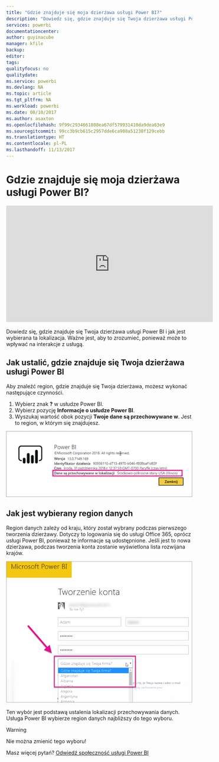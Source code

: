 ```yaml
---
title: "Gdzie znajduje się moja dzierżawa usługi Power BI?"
description: "Dowiedz się, gdzie znajduje się Twoja dzierżawa usługi Power BI i jak jest wybierana ta lokalizacja. Ważne jest, aby to zrozumieć, ponieważ może to wpływać na interakcje z usługą."
services: powerbi
documentationcenter: 
author: guyinacube
manager: kfile
backup: 
editor: 
tags: 
qualityfocus: no
qualitydate: 
ms.service: powerbi
ms.devlang: NA
ms.topic: article
ms.tgt_pltfrm: NA
ms.workload: powerbi
ms.date: 08/10/2017
ms.author: asaxton
ms.openlocfilehash: 9f99c2934661808ea67df579931410da9dea63e9
ms.sourcegitcommit: 99cc3b9cb615c2957dde6ca908a51238f129cebb
ms.translationtype: HT
ms.contentlocale: pl-PL
ms.lasthandoff: 11/13/2017
---
```

# <a name="where-is-my-power-bi-tenant-located"></a>Gdzie znajduje się moja dzierżawa usługi Power BI?
<iframe width="560" height="315" src="https://www.youtube.com/embed/0fOxaHJPvdM?showinfo=0" frameborder="0" allowfullscreen></iframe>

Dowiedz się, gdzie znajduje się Twoja dzierżawa usługi Power BI i jak jest wybierana ta lokalizacja. Ważne jest, aby to zrozumieć, ponieważ może to wpływać na interakcje z usługą.

## <a name="how-to-determine-where-your-power-bi-tenant-is-located"></a>Jak ustalić, gdzie znajduje się Twoja dzierżawa usługi Power BI
Aby znaleźć region, gdzie znajduje się Twoja dzierżawa, możesz wykonać następujące czynności.

1. Wybierz znak **?** w usłudze Power BI.
2. Wybierz pozycję **Informacje o usłudze Power BI**.
3. Wyszukaj wartość obok pozycji **Twoje dane są przechowywane w**. Jest to region, w którym się znajdujesz.

![](media/service-admin-where-is-my-tenant-located/power-bi-data-region.png)

## <a name="how-the-data-region-is-selected"></a>Jak jest wybierany region danych
Region danych zależy od kraju, który został wybrany podczas pierwszego tworzenia dzierżawy. Dotyczy to logowania się do usługi Office 365, oprócz usługi Power BI, ponieważ te informacje są udostępnione. Jeśli jest to nowa dzierżawa, podczas tworzenia konta zostanie wyświetlona lista rozwijana krajów.

![](media/service-admin-where-is-my-tenant-located/sign-up-country-selection.png)

Ten wybór jest podstawą ustalenia lokalizacji przechowywania danych. Usługa Power BI wybierze region danych najbliższy do tego wyboru.

> [!WARNING]
> Nie można zmienić tego wyboru!
> 
> 

Masz więcej pytań? [Odwiedź społeczność usługi Power BI](http://community.powerbi.com/)

